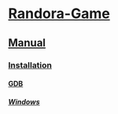 # [Randora-Game](/README.md)

## [Manual](/manual/README.md)

### [Installation](/manual/installation/README.md)

#### [GDB](/manual/installation/gdb/README.md)

##### [Windows](/manual/installation/gdb/windows/README.md)


